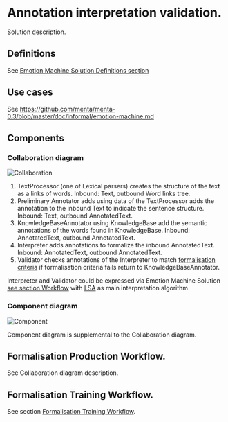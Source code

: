 # Annotation interpretation validation.
Solution description.

## Definitions

See [Emotion Machine Solution Definitions section](https://github.com/menta/menta-0.3/blob/master/doc/informal/emotion-machine.md)

## Use cases

See https://github.com/menta/menta-0.3/blob/master/doc/informal/emotion-machine.md

## Components

### Collaboration diagram

![Collaboration](https://github.com/menta/menta-0.3/raw/master/doc/informal/uml/images/AIVCollaboration.png)

 1. TextProcessor (one of Lexical parsers) creates the structure of the text as a links of words. Inbound: Text, outbound Word links tree.
 1. Preliminary Annotator adds using data of the TextProcessor adds the annotation to the inbound Text to indicate the sentence structure. Inbound: Text, outbound AnnotatedText.
 1. KnowledgeBaseAnnotator using KnowledgeBase add the semantic annotations of the words found in KnowledgeBase. Inbound: AnnotatedText, outbound AnnotatedText.
 1. Interpreter adds annotations to formalize the inbound AnnotatedText. Inbound: AnnotatedText, outbound AnnotatedText.
 1. Validator checks annotations of the Interpreter to match [formalisation criteria](https://github.com/menta/menta-0.3/blob/master/doc/informal/formalisation-criteria.md)
 if formalisation criteria fails return to KnowledgeBaseAnnotator.

Interpreter and Validator could be expressed via Emotion Machine Solution [see section Workflow](https://github.com/menta/menta-0.3/blob/master/doc/informal/emotion-machine.md) with
[LSA](http://en.wikipedia.org/wiki/Latent_semantic_analysishttp://en.wikipedia.org/wiki/Latent_semantic_analysis) as main interpretation algorithm.

### <a name="Component_diagram">Component diagram</a>

![Component](https://github.com/menta/menta-0.3/raw/master/doc/informal/uml/images/Component.png)

Component diagram is supplemental to the Collaboration diagram.

## Formalisation Production Workflow.

See Collaboration diagram description.

## Formalisation Training Workflow.

See section [Formalisation Training Workflow](https://github.com/menta/menta-0.3/blob/master/doc/informal/emotion-machine.md).
